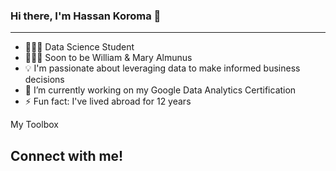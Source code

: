 ### Hi there, I'm Hassan Koroma 👋
---

- 👨🏾‍💻 Data Science Student
- 👨🏾‍🎓 Soon to be William & Mary Almunus
- 💡 I'm passionate about leveraging data to make informed business decisions
- 🔭 I’m currently working on my Google Data Analytics Certification
- ⚡ Fun fact: I've lived abroad for 12 years


My Toolbox


Connect with me!
---

<!--
**ankoroma/ankoroma** is a ✨ _special_ ✨ repository because its `README.md` (this file) appears on your GitHub profile.

Here are some ideas to get you started:

- 🔭 I’m currently working on ...
- 🌱 I’m currently learning ...
- 👯 I’m looking to collaborate on ...
- 🤔 I’m looking for help with ...
- 💬 Ask me about ...
- 📫 How to reach me: ...
- 😄 Pronouns: ...
- ⚡ Fun fact: ...
-->
